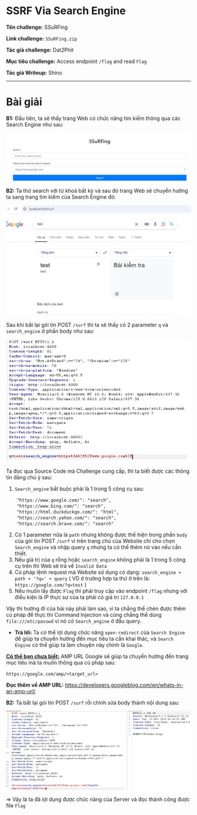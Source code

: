 # SSRF Via Search Engine

**Tên challenge:**  SSuRFing

**Link challenge:** `SSuRFing.zip`

**Tác giả challenge:** Dat2Phit

**Mục tiêu challenge:**
Access endpoint `/flag` and read `Flag`

**Tác giả Writeup:** Shino

---

# Bài giải

**B1:** Đầu tiên, ta sẽ thấy trang Web có chức năng tìm kiếm thông qua các Search Engine như sau:

![alt text](./images/image.png)

**B2:** Ta thử search với từ khoá bất kỳ và sau đó trang Web sẽ chuyển hướng ta sang trang tìm kiếm của Search Engine đó:

![alt text](./images/image-1.png)

Sau khi bắt lại gói tin POST `/surf` thì ta sẽ thấy có 2 parameter `q` và `search_engine` ở phần body như sau:

![alt text](./images/image-2.png)

Ta đọc qua Source Code mà Challenge cung cấp, thì ta biết được các thông tin đáng chú ý sau:

1. `Search_engine` bắt buộc phải là 1 trong 5 công cụ sau:
```
    "https://www.google.com/": "search",
    "https://www.bing.com/": "search",
    "https://html.duckduckgo.com/": "html",
    "https://search.yahoo.com/": "search",
    "https://search.brave.com/": "search"
```
2. Có 1 parameter nữa là `path` nhưng không được thể hiện trong phần `body` của gói tin POST `/surf` vì trên trang chủ của Website chỉ cho chọn `Search_engine` và nhập query `q` nhưng ta có thể thêm nó vào nếu cần thiết.
3. Nếu giá trị của `q` rỗng hoặc `search_engine` không phải là 1 trong 5 công cụ trên thì Web sẽ trả về `Invalid Data`
4. Cú pháp lệnh request mà Website sử dụng có dạng: `search_engine + path + '?q=' + query` ( VD ở trường hợp ta thử ở trên là: `https://google.com/?q=test` )
5. Nếu muốn lấy được `Flag` thì phải truy cập vào endpoint `/flag` nhưng với điều kiện là IP thực sự của ta phải có giá trị `127.0.0.1`

Vậy thì hướng đi của bài này phải làm sao, vì ta chẳng thể chèn được thêm cú pháp để thực thi Command Injection và cũng chẳng thể dùng `file:///etc/passwd` vì nó có `Search_engine` ở đầu query.
* **Trả lời:** Ta có thể lợi dụng chức năng `open-redirect` của `Search Engine` để giúp ta chuyển hướng đến mục tiêu ta cần khai thác, và `Search Engine` có thể giúp ta làm chuyện này chính là `Google`.

<u>**Có thể bạn chưa biết:**</u> AMP URL Google sẽ giúp ta chuyển hướng đến trang mục tiêu mà ta muốn thông qua cú pháp sau:
```
https://google.com/amp/<target_url>
```
**Đọc thêm về AMP URL:** https://developers.googleblog.com/en/whats-in-an-amp-url/

**B2:** Ta bắt lại gói tin POST `/surf` rồi chỉnh sửa body thành nội dung sau:

![alt text](./images/image-3.png)

=> Vậy là ta đã lợi dụng được chức năng của Server và đọc thành công được file `Flag`